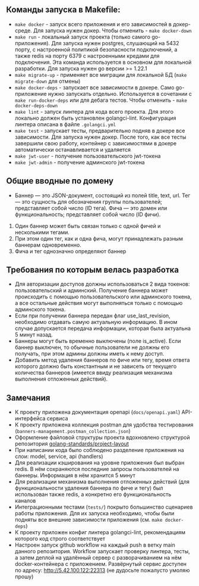 ## Команды запуска в Makefile:
- `make docker` - запуск всего приложения и его зависимостей в докер-среде. Для запуска нужен докер. Чтобы отменить - `make docker-down`
- `make run` - локальный запуск проекта (только самого go-приложения). Для запуска нужен postgres, слушающий на 5432 порту, с настроенной политикой безопасности подключений, а также redis на порту 6379 с настроенными кредами для подключения. Эта команда используется в основном для локальной разработки. Для запуска нужен go версии >= 1.22.1
- `make migrate-up` - применяет все миграции для локальной БД (`make migrate-down` для отмены)
- `make docker-deps` - запускает все зависимости в докере. Само go-приложение нужно запускать отдельно. Используется в сочетании с `make run-docker-deps` или для дебага тестов. Чтобы отменить - `make docker-deps-down`
- `make lint` - запуск линтера для кода всего проекта. Для этого локально должен быть установлен golangci-lint. Конфигурация линтера описана в файле `.golangci.yml`
- `make test` - запускает тесты, предварительно подняв в докере все зависимости. Для запуска нужен докер. После того, как все тесты завершили свою работу, контейнер с зависимостями в докере автоматически останавливается и удаляется
- `make jwt-user` - получение пользовательского jwt-токена
- `make jwt-admin` - получение админского jwt-токена

## Общие вводные по домену
- Баннер — это JSON-документ, состоящий из полей title, text, url. Тег — это сущность для обозначения группы пользователей; представляет собой число (ID тега).  Фича — это домен или функциональность; представляет собой число (ID фичи).

1. Один баннер может быть связан только с одной фичей и несколькими тегами.
2. При этом один тег, как и одна фича, могут принадлежать разным баннерам одновременно.
3. Фича и тег однозначно определяют баннер

## Требования по которым велась разработка
- Для авторизации доступов должны использоваться 2 вида токенов: пользовательский и админский. Получение баннера может происходить с помощью пользовательского или админского токена, а все остальные действия могут выполняться только с помощью админского токена.
- Если при получении баннера передан флаг use_last_revision, необходимо отдавать самую актуальную информацию. В ином случае допускается передача информации, которая была актуальна 5 минут назад.
- Баннеры могут быть временно выключены (поле is_active). Если баннер выключен, то обычные пользователи не должны его получать, при этом админы должны иметь к нему доступ.
- Добавить метод удаления баннеров по фиче или тегу, время ответа которого должно быть константным и не зависеть от текущего количества баннеров (имеется ввиду реализация механизма выполнения отложенных действий).

## Замечания
- К проекту приложена документация openapi (`docs/openapi.yaml`) API-интерфейса сервиса
- К проекту приложена коллекция postman для удобства тестирования (`banners-management.postman_collection.json`)
- Оформление файловой структуры проекта вдохновлено структурой репозитория [golang-standards/project-layout](https://github.com/golang-standards/project-layout)
- При написании кода было соблюдено разделение приложения на слои: model, service, api (handlers)
- Для реализации кэширования на уровне приложения был выбран redis. В нём сохраняются последние запросы пользователей на баннеры. Информация в нём хранится 5 минут
- Для реализации механизма выполнения отложенных действий (для функциональности удаления баннера по фиче и тегу) был использован также redis, а конкретно его функциональность каналов
- Интеграционными тестами (`tests/`) покрыто большинство сценариев работы приложения. Для их запуска необходимо, чтобы были подняты все внешние зависимости приложения (см. `make docker-deps`)
- К проекту приложен конфиг линтера golangci-lint, рекомендациям которого код строго соответствует
- Настроен запуск github workflow на каждый push в ветку main данного репозитория. Workflow запускает проверку линтера, тесты, а затем деплой на удалённый сервер с разворачиванием на нём docker-контейнера с приложением. Развёрнутый сервис доступен по адресу: http://5.42.100.122:22313 (не дудосьте пожалусто умоляю прошу)

